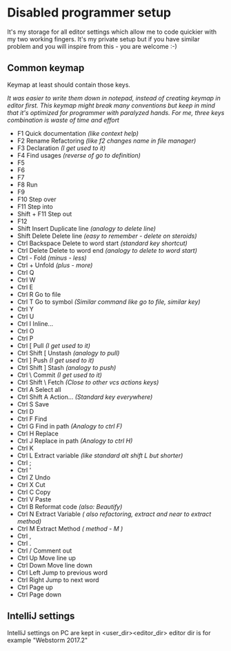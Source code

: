 # Disabled programmer setup
It's my storage for all editor settings which allow me to code quickier with my two working fingers.
It's my private setup but if you have similar problem and you will inspire from this - you are welcome :-)

## Common keymap
Keymap at least should contain those keys. 

*It was easier to write them down in notepad, instead of creating keymap in editor first. This keymap might break many conventions
but keep in mind that it's optimized for programmer with paralyzed hands. For me, three keys combination is waste of time and effort*

 * F1               Quick documentation *(like context help)*
 * F2               Rename Refactoring *(like f2 changes name in file manager)*
 * F3               Declaration *(I get used to it)*
 * F4               Find usages *(reverse of go to definition)*
 * F5               
 * F6
 * F7
 * F8               Run
 * F9
 * F10              Step over
 * F11              Step into
 * Shift + F11      Step out
 * F12
 * Shift Insert     Duplicate line *(analogy to delete line)*
 * Shift Delete     Delete line *(easy to remember - delete on steroids)*
 * Ctrl Backspace   Delete to word start *(standard key shortcut)*
 * Ctrl Delete      Delete to word end *(analogy to delete to word start)*
 * Ctrl -           Fold *(minus - less)*
 * Ctrl +           Unfold *(plus - more)*
 * Ctrl Q           
 * Ctrl W
 * Ctrl E
 * Ctrl R           Go to file
 * Ctrl T           Go to symbol *(Similar command like go to file, similar key)*
 * Ctrl Y
 * Ctrl U
 * Ctrl I           Inline...
 * Ctrl O
 * Ctrl P
 * Ctrl \[          Pull *(I get used to it)*
 * Ctrl Shift \[    Unstash *(analogy to pull)*
 * Ctrl \]          Push *(I get used to it)*
 * Ctrl Shift \]    Stash *(analogy to push)*
 * Ctrl \\          Commit *(I get used to it)*
 * Ctrl Shift \\    Fetch *(Close to other vcs actions keys)*    
 * Ctrl A           Select all
 * Ctrl Shift A     Action... *(Standard key everywhere)*
 * Ctrl S           Save
 * Ctrl D           
 * Ctrl F           Find 
 * Ctrl G           Find in path *(Analogy to ctrl F)*
 * Ctrl H           Replace
 * Ctrl J           Replace in path *(Analogy to ctrl H)*
 * Ctrl K
 * Ctrl L           Extract variable *(like standard alt shift L but shorter)*
 * Ctrl ;
 * Ctrl '
 * Ctrl Z           Undo
 * Ctrl X           Cut
 * Ctrl C           Copy
 * Ctrl V           Paste
 * Ctrl B           Reformat code *(also: Beautify)*
 * Ctrl N           Extract Variable *( also refactoring, extract and near to extract method)*
 * Ctrl M           Extract Method *( method - M )*
 * Ctrl ,
 * Ctrl .
 * Ctrl /           Comment out
 * Ctrl Up          Move line up
 * Ctrl Down        Move line down
 * Ctrl Left        Jump to previous word
 * Ctrl Right       Jump to next word
 * Ctrl Page up
 * Ctrl Page down

## IntelliJ settings
IntelliJ settings on PC are kept in <user_dir>\<editor_dir>
editor dir is for example "Webstorm 2017.2"
